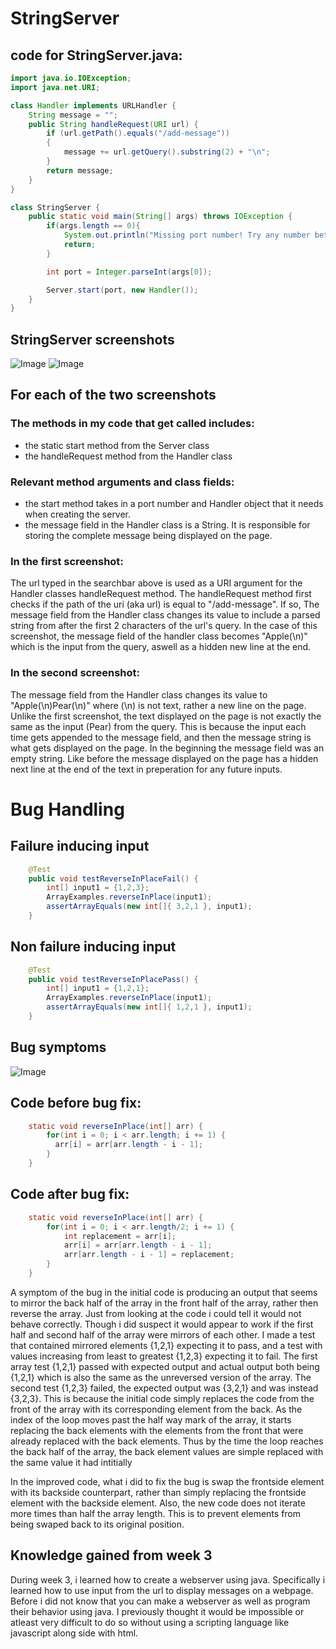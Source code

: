 # StringServer

## code for StringServer.java:
```Java
import java.io.IOException;
import java.net.URI;

class Handler implements URLHandler {
    String message = "";
    public String handleRequest(URI url) {
        if (url.getPath().equals("/add-message"))
        {
            message += url.getQuery().substring(2) + "\n";
        }
        return message;
    }
}

class StringServer {
    public static void main(String[] args) throws IOException {
        if(args.length == 0){
            System.out.println("Missing port number! Try any number between 1024 to 49151");
            return;
        }

        int port = Integer.parseInt(args[0]);

        Server.start(port, new Handler());
    }
}
```
## StringServer screenshots
![Image](https://user-images.githubusercontent.com/130265120/233828404-b9c10beb-0433-4518-a9f6-77443fe2575b.png)
![Image](https://user-images.githubusercontent.com/130265120/233828440-eda1f5d5-a6a1-40ee-b1a4-6f85b3d51cd0.png)
## For each of the two screenshots
### The methods in my code that get called includes:
- the static start method from the Server class
- the handleRequest method from the Handler class
### Relevant method arguments and class fields:
- the start method takes in a port number and Handler object 
that it needs when creating the server.
- the message field in the Handler class is a String.
It is responsible for storing the complete message being displayed
on the page.
### In the first screenshot:
The url typed in the searchbar above is used as a URI argument for the Handler classes handleRequest
method. The handleRequest method first checks if the path of the uri (aka url) is equal to "/add-message". If so, The message field from the Handler class changes its value to include a parsed string from after the first 2 characters of the url's query. In the case of this screenshot, the message field of the handler class becomes "Apple(\n)" which is the input from the query, aswell as a hidden new line at the end.
### In the second screenshot:
The message field from the Handler class changes its value to
"Apple(\n)Pear(\n)" where (\n) is not text, rather a new line on the page. Unlike the first screenshot, the text displayed on the page is not exactly the same as the input (Pear) from the query. This is because the input each time gets appended to the message field, and then the message string is what gets displayed on the page. In the beginning the message field was an empty string. Like before the message displayed on the page has a hidden next line at the end of the text in preperation for any future inputs.

# Bug Handling

## Failure inducing input
```java
    @Test 
    public void testReverseInPlaceFail() {
        int[] input1 = {1,2,3};
        ArrayExamples.reverseInPlace(input1);
        assertArrayEquals(new int[]{ 3,2,1 }, input1);
    }
```

## Non failure inducing input 
```java
    @Test 
    public void testReverseInPlacePass() {
        int[] input1 = {1,2,1};
        ArrayExamples.reverseInPlace(input1);
        assertArrayEquals(new int[]{ 1,2,1 }, input1);
    }
```

## Bug symptoms
![Image](https://user-images.githubusercontent.com/130265120/233874030-4cac6568-4190-475e-82e8-026bdd6f4729.png)

## Code before bug fix:
```java
    static void reverseInPlace(int[] arr) {
        for(int i = 0; i < arr.length; i += 1) {
          arr[i] = arr[arr.length - i - 1];
        }
    }
```

## Code after bug fix:
```java
    static void reverseInPlace(int[] arr) {
        for(int i = 0; i < arr.length/2; i += 1) {
            int replacement = arr[i];
            arr[i] = arr[arr.length - i - 1];
            arr[arr.length - i - 1] = replacement;
        }
    }
```
A symptom of the bug in the initial code is producing an output that seems to mirror the back half of the array in the front half of the array, rather then reverse the array. Just from looking at the code i could tell it would not behave correctly. Though i did suspect it would appear to work if the first half and second half of the array were mirrors of each other. I made a test that contained mirrored elements {1,2,1} expecting it to pass, and a test with values increasing from least to greatest {1,2,3} expecting it to fail. The first array test {1,2,1} passed with expected output and actual output both being {1,2,1} which is also the same as the unreversed version of the array. The second test {1,2,3} failed, the expected output was {3,2,1} and was instead {3,2,3}. This is because the initial code simply replaces the code from the front of the array with its corresponding element from the back. As the index of the loop moves past the half way mark of the array, it starts replacing the back elements with the elements from the front that were already replaced with the back elements. Thus by the time the loop reaches the back half of the array, the back element values are simple replaced with the same value it had intitially

In the improved code, what i did to fix the bug is swap the frontside element with its backside counterpart, rather than simply replacing the frontside element with the backside element. Also, the new code does not iterate more times than half the array length. This is to prevent elements from being swaped back to its original position. 

## Knowledge gained from week 3
During week 3, i learned how to create a webserver using java.
Specifically i learned how to use input from the url to display messages on a webpage.
Before i did not know that you can make a webserver as well as program their behavior using java.
I previously thought it would be impossible or atleast very difficult to do so without using a scripting language like javascript along side
with html. 
